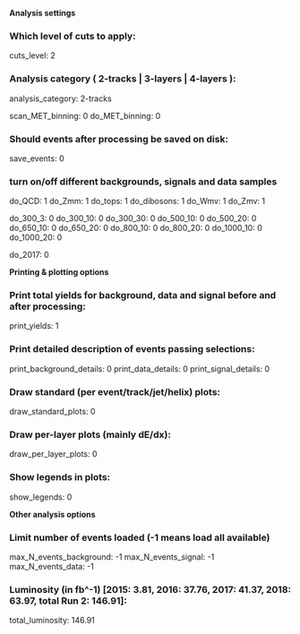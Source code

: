 **Analysis settings**

### Which level of cuts to apply:
cuts_level: 2

### Analysis category ( 2-tracks | 3-layers | 4-layers ):
analysis_category:  2-tracks

scan_MET_binning: 0
do_MET_binning: 0

### Should events after processing be saved on disk:
save_events:  0

### turn on/off different backgrounds, signals and data samples
do_QCD: 1
do_Zmm: 1
do_tops:  1
do_dibosons:  1
do_Wmv: 1
do_Zmv: 1

do_300_3:    0
do_300_10:  0
do_300_30:  0
do_500_10:  0
do_500_20:  0
do_650_10:  0
do_650_20:  0
do_800_10:  0
do_800_20:  0
do_1000_10: 0
do_1000_20: 0

do_2017:  0

**Printing & plotting options**

### Print total yields for background, data and signal before and after processing:
print_yields: 1

### Print detailed description of events passing selections:
print_background_details: 0
print_data_details: 0
print_signal_details: 0

### Draw standard (per event/track/jet/helix) plots:
draw_standard_plots:  0

### Draw per-layer plots (mainly dE/dx):
draw_per_layer_plots: 0

### Show legends in plots:
show_legends: 0

**Other analysis options**

### Limit number of events loaded (-1 means load all available)
max_N_events_background:  -1
max_N_events_signal:  -1
max_N_events_data:  -1

### Luminosity (in fb^-1) [2015: 3.81, 2016: 37.76, 2017: 41.37, 2018: 63.97, total Run 2: 146.91]:
total_luminosity: 146.91
